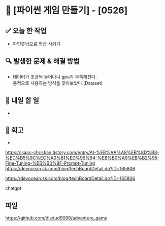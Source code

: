 # 🚀 [파이썬 게임 만들기] - [0526]

## ✅ 오늘 한 작업
- 파인튜닝으로 학습 시키기

## 🔍 발생한 문제 & 해결 방법
- 데이터가 조금씩 늘어나니 gpu가 부족해진다.  
  동적으로 사용하는 방식을 찾아보았다.(Dataset)


## 🎯 내일 할 일
- 

## 🤔 회고
- 
https://isaac-christian.tistory.com/entry/AI-%EB%AA%A8%EB%8D%B8-%EC%B5%9C%EC%A0%81%ED%99%94-%EB%B0%A9%EB%B2%95-Fine-Tuning-%EB%B0%8F-Prompt-Tuning
https://devocean.sk.com/blog/techBoardDetail.do?ID=165806

https://devocean.sk.com/blog/techBoardDetail.do?ID=165806

chatgpt

## 파일
https://github.com/dlsdud9098/advanture_game
